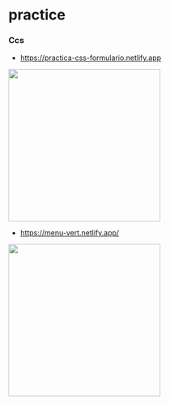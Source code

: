 
# practice


### Ccs

* https://practica-css-formulario.netlify.app 
<img width='300px' src="https://github.com/ldanielcolmenaresm/practice/blob/main/css/assets/login.png">

* https://menu-vert.netlify.app/ <br>
<img width='300px' src="https://github.com/ldanielcolmenaresm/practice/blob/main/css/assets/menu.png">
